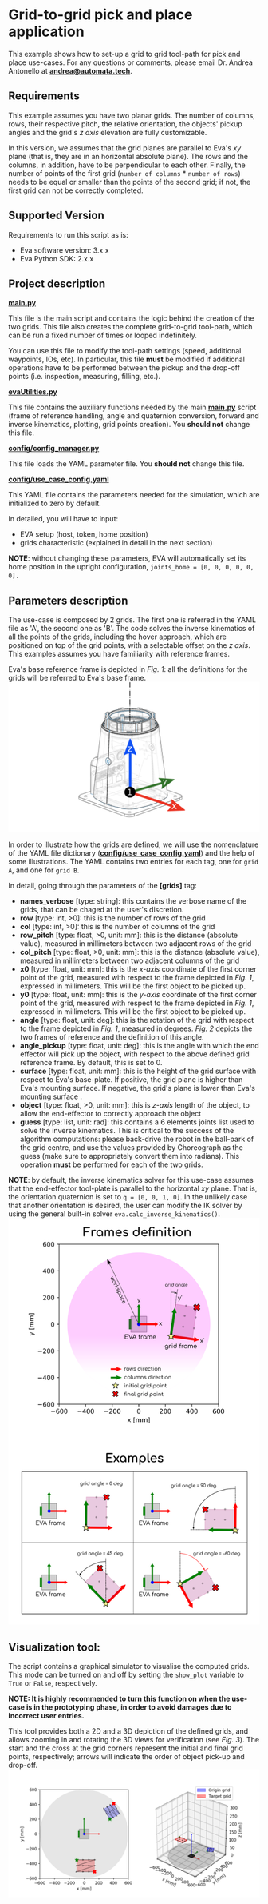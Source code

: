 # Grid-to-grid pick and place application 
This example shows how to set-up a grid to grid tool-path for pick and place use-cases. 
For any questions or comments, 
please email Dr. Andrea Antonello at __[andrea@automata.tech]()__.


## Requirements

This example assumes you have two planar grids. The number of columns, rows, their respective pitch, 
the relative orientation, the objects' pickup angles and the grid's _z axis_ elevation are fully customizable.

In this version, we assumes that the grid planes are parallel to Eva's _xy_ plane (that is, they are in an horizontal 
absolute plane). The rows and the columns, in addition, have to be perpendicular to each other. Finally, the number of 
points of the first grid (```number of columns``` * ```number of rows```) needs to be equal or smaller than the points 
of the second grid; if not, the first grid can not be correctly completed.


## Supported Version

Requirements to run this script as is:

- Eva software version: 3.x.x
- Eva Python SDK: 2.x.x

## Project description

__[main.py](main.py)__

This file is the main script and contains the logic behind the creation of the two grids. 
This file also creates the complete grid-to-grid tool-path, 
which can be run a fixed number of times or looped indefinitely.

You can use this file to modify the tool-path settings (speed, additional waypoints, IOs, etc). 
In particular, this file **must** be modified if additional operations have to be performed between 
the pickup and the drop-off points (i.e. inspection, measuring, filling, etc.).   

__[evaUtilities.py](evaUtilities.py)__

This file contains the auxiliary functions needed by the main __[main.py](main.py)__ script 
(frame of reference handling, angle and quaternion conversion, forward and inverse kinematics, plotting, grid points creation). 
You **should not** change this file.


__[config/config_manager.py](config/config_manager.py)__

This file loads the YAML parameter file. You **should not** change this file.

__[config/use_case_config.yaml](config/use_case_config.yaml)__

This YAML file contains the parameters needed for the simulation, which are initialized to zero by default. 

In detailed, you will have to input:
- EVA setup (host, token, home position)
- grids characteristic (explained in detail in the next section)

**NOTE**: without changing these parameters, EVA will automatically set its home position 
in the upright configuration, ```joints_home = [0, 0, 0, 0, 0, 0].```


## Parameters description

The use-case is composed by 2 grids. The first one is referred in the YAML file as 'A', the second one as 'B'. 
The code solves the inverse kinematics of all the points of the grids, including the hover approach, which are
positioned on top of the grid points, with a selectable offset on the _z axis_.
This examples assumes you have familiarity with reference frames.

Eva's base reference frame is depicted in _Fig. 1_: all the definitions for the grids 
will be referred to Eva's base frame.
![Fig. 1 - Automata Eva's base reference frame](readme_images/eva_frame.png)
 
In order to illustrate how the grids are defined, we will use the nomenclature of the YAML file
dictionary (__[config/use_case_config.yaml](config/use_case_config.yaml)__) and the help of some illustrations. 
The YAML contains two entries for each tag, one for ```grid A```, and one for ```grid B```.

In detail, going through the parameters of the **[grids]** tag:

- **names_verbose** [type: string]: this contains the verbose name of the grids, that can be 
chaged at the user's discretion.
- **row** [type: int, >0]: this is the number of rows of the grid
- **col** [type: int, >0]: this is the number of columns of the grid
- **row_pitch** [type: float, >0, unit: mm]: this is the distance (absolute value), measured in millimeters between two adjacent rows of the grid
- **col_pitch** [type: float, >0, unit: mm]: this is the distance (absolute value), measured in millimeters between two adjacent columns of the grid
- **x0** [type: float, unit: mm]: this is the _x-axis_ coordinate of the first corner point of the grid, 
measured with respect to the frame depicted in _Fig. 1_, expressed in millimeters. This will be the first object to be picked up.
- **y0** [type: float, unit: mm]: this is the _y-axis_ coordinate of the first corner point of the grid, 
measured with respect to the frame depicted in _Fig. 1_, expressed in millimeters. This will be the first object to be picked up.
- **angle** [type: float, unit: deg]: this is the rotation of the grid with respect to the frame depicted in _Fig. 1_, measured in degrees. 
_Fig. 2_ depicts the two frames of reference and the definition of this angle.
- **angle_pickup** [type: float, unit: deg]: this is the angle with which the end effector will pick up the object, with respect
to the above defined grid reference frame. By default, this is set to 0.
- **surface** [type: float, unit: mm]: this is the height of the grid surface with respect to Eva's base-plate. 
If positive, the grid plane is higher than Eva's mounting surface. If negative, the grid's plane is lower than Eva's mounting surface .
- **object** [type: float, >0, unit: mm]: this is _z-axis_ length of the object, to allow the end-effector to correctly approach the object 
- **guess** [type: list, unit: rad]: this contains a 6 elements joints list used to solve the inverse kinematics. 
This is critical to the success of the algorithm computations: please back-drive the robot in the ball-park of 
the grid centre, and use the values provided by Choreograph as the guess (make sure to appropriately convert them into radians). 
This operation **must** be performed for each of the two grids.

**NOTE**: by default, the inverse kinematics solver for this use-case assumes that the end-effector tool-plate 
is parallel to the horizontal _xy_ plane. That is, the orientation quaternion is set to ```q = [0, 0, 1, 0]```. 
In the unlikely case that another orientation is desired, the user can modify the IK solver by using the general
built-in solver ```eva.calc_inverse_kinematics()```.
![Fig. 2 - Grid parameters definition](readme_images/grid_def.png)


## Visualization tool: 
The script contains a graphical simulator to visualise the computed grids. This mode can be turned on and off
by setting the ```show_plot``` variable to ```True``` or ```False```, respectively.

**NOTE: It is highly recommended to turn this function on when the use-case is in the prototyping phase, 
 in order to avoid damages due to incorrect user entries.**
 
 This tool provides both a 2D and a 3D depiction of 
 the defined grids, and allows zooming in and rotating the 3D views for verification (see _Fig. 3_). The start and the cross at the grid corners 
 represent the initial and final grid points, respectively; arrows will 
 indicate the order of object pick-up and drop-off. 
![Fig. 3 - Visual 2D/3D tool](readme_images/visual.png)
